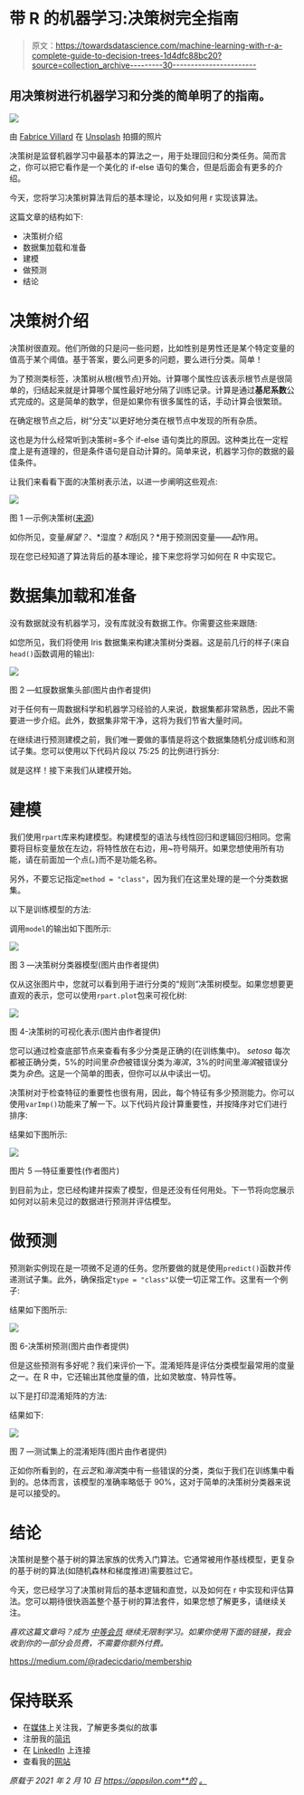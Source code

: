 # 带 R 的机器学习:决策树完全指南

> 原文：<https://towardsdatascience.com/machine-learning-with-r-a-complete-guide-to-decision-trees-1d4dfc88bc20?source=collection_archive---------30----------------------->

## 用决策树进行机器学习和分类的简单明了的指南。

![](img/50420c7363c0ec6e226ec536a8961ab7.png)

由 [Fabrice Villard](https://unsplash.com/@fabulu75?utm_source=medium&utm_medium=referral) 在 [Unsplash](https://unsplash.com?utm_source=medium&utm_medium=referral) 拍摄的照片

决策树是监督机器学习中最基本的算法之一，用于处理回归和分类任务。简而言之，你可以把它看作是一个美化的 if-else 语句的集合，但是后面会有更多的介绍。

今天，您将学习决策树算法背后的基本理论，以及如何用 r 实现该算法。

这篇文章的结构如下:

*   决策树介绍
*   数据集加载和准备
*   建模
*   做预测
*   结论

# 决策树介绍

决策树很直观。他们所做的只是问一些问题，比如性别是男性还是某个特定变量的值高于某个阈值。基于答案，要么问更多的问题，要么进行分类。简单！

为了预测类标签，决策树从根(根节点)开始。计算哪个属性应该表示根节点是很简单的，归结起来就是计算哪个属性最好地分隔了训练记录。计算是通过**基尼系数**公式完成的。这是简单的数学，但是如果你有很多属性的话，手动计算会很繁琐。

在确定根节点之后，树“分支”以更好地分类在根节点中发现的所有杂质。

这也是为什么经常听到决策树=多个 if-else 语句类比的原因。这种类比在一定程度上是有道理的，但是条件语句是自动计算的。简单来说，机器学习你的数据的最佳条件。

让我们来看看下面的决策树表示法，以进一步阐明这些观点:

![](img/dc3118d2d1942e6c10bf0737b576e0ef.png)

图 1 —示例决策树([来源](https://commons.wikimedia.org/wiki/File:Decision_tree_model.png))

如你所见，变量*展望？*、*湿度？*和*刮风？*用于预测因变量——*起*作用。

现在您已经知道了算法背后的基本理论，接下来您将学习如何在 R 中实现它。

# 数据集加载和准备

没有数据就没有机器学习，没有库就没有数据工作。你需要这些来跟随:

如您所见，我们将使用 Iris 数据集来构建决策树分类器。这是前几行的样子(来自`head()`函数调用的输出):

![](img/5a61d6cb2ec2210c8079f3e6dc733abc.png)

图 2 —虹膜数据集头部(图片由作者提供)

对于任何有一周数据科学和机器学习经验的人来说，数据集都非常熟悉，因此不需要进一步介绍。此外，数据集非常干净，这将为我们节省大量时间。

在继续进行预测建模之前，我们唯一要做的事情是将这个数据集随机分成训练和测试子集。您可以使用以下代码片段以 75:25 的比例进行拆分:

就是这样！接下来我们从建模开始。

# 建模

我们使用`rpart`库来构建模型。构建模型的语法与线性回归和逻辑回归相同。您需要将目标变量放在左边，将特性放在右边，用~符号隔开。如果您想使用所有功能，请在前面加一个点(。)而不是功能名称。

另外，不要忘记指定`method = "class"`，因为我们在这里处理的是一个分类数据集。

以下是训练模型的方法:

调用`model`的输出如下图所示:

![](img/1a5b850826e8c0b22f6b963b9ea5d478.png)

图 3 —决策树分类器模型(图片由作者提供)

仅从这张图片中，您就可以看到用于进行分类的“规则”决策树模型。如果您想要更直观的表示，您可以使用`rpart.plot`包来可视化树:

![](img/c64918cd4535252f827a3b2a3c9a45ac.png)

图 4-决策树的可视化表示(图片由作者提供)

您可以通过检查底部节点来查看有多少分类是正确的(在训练集中)。 *setosa* 每次都被正确分类，5%的时间里*杂色*被错误分类为*海滨*，3%的时间里*海滨*被错误分类为*杂色*。这是一个简单的图表，但你可以从中读出一切。

决策树对于检查特征的重要性也很有用，因此，每个特征有多少预测能力。你可以使用`varImp()`功能来了解一下。以下代码片段计算重要性，并按降序对它们进行排序:

结果如下图所示:

![](img/9fe0ee1bef621080d0c2fc9653695cd6.png)

图片 5 —特征重要性(作者图片)

到目前为止，您已经构建并探索了模型，但是还没有任何用处。下一节将向您展示如何对以前未见过的数据进行预测并评估模型。

# 做预测

预测新实例现在是一项微不足道的任务。您所要做的就是使用`predict()`函数并传递测试子集。此外，确保指定`type = "class"`以使一切正常工作。这里有一个例子:

结果如下图所示:

![](img/3526fd9d2b064e97e9bad5a551770921.png)

图 6-决策树预测(图片由作者提供)

但是这些预测有多好呢？我们来评价一下。混淆矩阵是评估分类模型最常用的度量之一。在 R 中，它还输出其他度量的值，比如灵敏度、特异性等。

以下是打印混淆矩阵的方法:

结果如下:

![](img/efde2e9c9b0495866df41da2dacd3aad.png)

图 7 —测试集上的混淆矩阵(图片由作者提供)

正如你所看到的，在*云芝*和*海滨*类中有一些错误的分类，类似于我们在训练集中看到的。总体而言，该模型的准确率略低于 90%，这对于简单的决策树分类器来说是可以接受的。

# 结论

决策树是整个基于树的算法家族的优秀入门算法。它通常被用作基线模型，更复杂的基于树的算法(如随机森林和梯度推进)需要胜过它。

今天，您已经学习了决策树背后的基本逻辑和直觉，以及如何在 r 中实现和评估算法。您可以期待很快涵盖整个基于树的算法套件，如果您想了解更多，请继续关注。

*喜欢这篇文章吗？成为* [*中等会员*](https://medium.com/@radecicdario/membership) *继续无限制学习。如果你使用下面的链接，我会收到你的一部分会员费，不需要你额外付费。*

<https://medium.com/@radecicdario/membership>  

# 保持联系

*   在[媒体](https://medium.com/@radecicdario)上关注我，了解更多类似的故事
*   注册我的[简讯](https://mailchi.mp/46a3d2989d9b/bdssubscribe)
*   在 [LinkedIn](https://www.linkedin.com/in/darioradecic/) 上连接
*   查看我的[网站](https://www.betterdatascience.com/)

*原载于 2021 年 2 月 10 日 https://appsilon.com**的* [*。*](https://appsilon.com/r-decision-treees/)